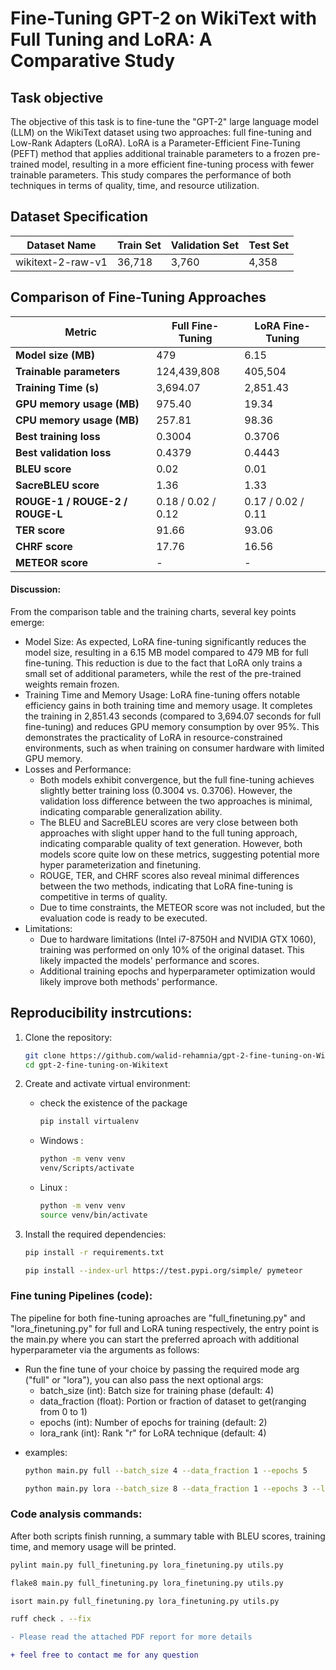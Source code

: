 # Fine-Tuning GPT-2 on WikiText with Full Tuning and LoRA: A Comparative Study

## Task objective
The objective of this task is to fine-tune the "GPT-2" large language model (LLM) on the WikiText dataset using two approaches: full fine-tuning and Low-Rank Adapters (LoRA). LoRA is a Parameter-Efficient Fine-Tuning (PEFT) method that applies additional trainable parameters to a frozen pre-trained model, resulting in a more efficient fine-tuning process with fewer trainable parameters. This study compares the performance of both techniques in terms of quality, time, and resource utilization.

## Dataset Specification

| **Dataset Name**        | **Train Set** | **Validation Set** | **Test Set** |
|-------------------------|---------------|--------------------|--------------|
| wikitext-2-raw-v1      | 36,718        | 3,760              | 4,358        |


## Comparison of Fine-Tuning Approaches

| **Metric**                            | **Full Fine-Tuning** | **LoRA Fine-Tuning** |
|---------------------------------------|----------------------|----------------------|
| **Model size (MB)**                   | 479                  | 6.15                 |
| **Trainable parameters**              | 124,439,808          | 405,504              |
| **Training Time (s)**                 | 3,694.07             | 2,851.43             |
| **GPU memory usage (MB)**             | 975.40               | 19.34                |
| **CPU memory usage (MB)**             | 257.81               | 98.36                |
| **Best training loss**                | 0.3004               | 0.3706               |
| **Best validation loss**              | 0.4379               | 0.4443               |
| **BLEU score**                        | 0.02                 | 0.01                 |
| **SacreBLEU score**                   | 1.36                 | 1.33                 |
| **ROUGE-1 / ROUGE-2 / ROUGE-L**       | 0.18 / 0.02 / 0.12   | 0.17 / 0.02 / 0.11   |
| **TER score**                         | 91.66                | 93.06                |
| **CHRF score**                        | 17.76                | 16.56                |
| **METEOR score**                      | -                    | -                    |

#### Discussion:

From the comparison table and the training charts, several key points emerge:
* Model Size: As expected, LoRA fine-tuning significantly reduces the model size, resulting in a 6.15 MB model compared to 479 MB for full fine-tuning. This reduction is due to the fact that LoRA only trains a small set of additional parameters, while the rest of the pre-trained weights remain frozen.
* Training Time and Memory Usage: LoRA fine-tuning offers notable efficiency gains in both training time and memory usage. It completes the training in 2,851.43 seconds (compared to 3,694.07 seconds for full fine-tuning) and reduces GPU memory consumption by over 95%. This demonstrates the practicality of LoRA in resource-constrained environments, such as when training on consumer hardware with limited GPU memory.
* Losses and Performance:
   * Both models exhibit convergence, but the full fine-tuning achieves slightly better training loss (0.3004 vs. 0.3706). However, the validation loss difference between the two approaches is minimal, indicating comparable generalization ability.
   * The BLEU and SacreBLEU scores are very close between both approaches with slight upper hand to the full tuning approach, indicating comparable quality of text generation. However, both models score quite low on these metrics, suggesting potential more hyper parameterization and finetuning.
   * ROUGE, TER, and CHRF scores also reveal minimal differences between the two methods, indicating that LoRA fine-tuning is competitive in terms of quality.
   * Due to time constraints, the METEOR score was not included, but the evaluation code is ready to be executed.
* Limitations:
   * Due to hardware limitations (Intel i7-8750H and NVIDIA GTX 1060), training was performed on only 10% of the original dataset. This likely impacted the models' performance and scores.
   * Additional training epochs and hyperparameter optimization would likely improve both methods' performance.




## Reproducibility instrcutions:

1. Clone the repository:
   ```bash
   git clone https://github.com/walid-rehamnia/gpt-2-fine-tuning-on-Wikitext
   cd gpt-2-fine-tuning-on-Wikitext
   ```

2. Create and activate virtual environment:

    - check the existence of the package
        ```bash
        pip install virtualenv
        ```

    - Windows : 
        ```bash
        python -m venv venv
        venv/Scripts/activate
        ```
    - Linux : 
        ```bash
        python -m venv venv
        source venv/bin/activate
        ```

3. Install the required dependencies:
   ```bash
   pip install -r requirements.txt
   ```
   ```bash
   pip install --index-url https://test.pypi.org/simple/ pymeteor
   ```

### Fine tuning Pipelines (code):
The pipeline for both fine-tuning aproaches are "full_finetuning.py" and "lora_finetuning.py" for full and LoRA tuning respectively, the entry point is the main.py where you can start the preferred aproach  with additional hyperparameter via the arguments as follows:

- Run the fine tune of your choice by passing the required mode arg ("full" or "lora"),
  you can also pass the next optional args: 
   - batch_size (int): Batch size for training phase (default: 4)
   - data_fraction (float): Portion or fraction of dataset to get(ranging from 0 to 1)
   - epochs (int): Number of epochs for training (default: 2)
   - lora_rank (int): Rank "r" for LoRA technique (default: 4)

+ examples:
   ```bash
   python main.py full --batch_size 4 --data_fraction 1 --epochs 5
   ```
   ```bash
   python main.py lora --batch_size 8 --data_fraction 1 --epochs 3 --lora_rank 8
   ```


### Code analysis commands:
   After both scripts finish running, a summary table with BLEU scores, training time, and memory usage will be printed.
```bash
pylint main.py full_finetuning.py lora_finetuning.py utils.py
```
```bash
flake8 main.py full_finetuning.py lora_finetuning.py utils.py
```
```bash
isort main.py full_finetuning.py lora_finetuning.py utils.py
```
```bash
ruff check . --fix
```


```diff
- Please read the attached PDF report for more details
```

```diff
+ feel free to contact me for any question
```